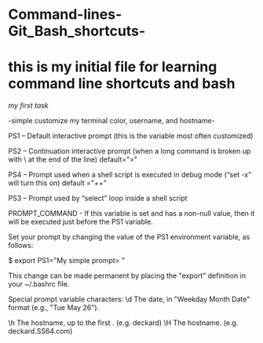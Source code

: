 # Command-lines-Git_Bash_shortcuts-
# this is my initial file for learning command line shortcuts and bash #

*my first task*

-simple customize my terminal color, username, and hostname-

PS1 – Default interactive prompt (this is the variable most often customized)

PS2 – Continuation interactive prompt (when a long command is broken up with \ at the end of the line) default=">"

PS4 – Prompt used when a shell script is executed in debug mode (“set -x” will turn this on) default ="++"
 
PS3 – Prompt used by “select” loop inside a shell script

PROMPT_COMMAND - If this variable is set and has a non-null value, then it will be executed just before the PS1 variable.

Set your prompt by changing the value of the PS1 environment variable, as follows:

$ export PS1="My simple prompt> "
>

This change can be made permanent by placing the "export" definition in your ~/.bashrc file.

Special prompt variable characters:
 \d   The date, in "Weekday Month Date" format (e.g., "Tue May 26"). 

 \h   The hostname, up to the first . (e.g. deckard) 
 \H   The hostname. (e.g. deckard.SS64.com)

 \j   The number of jobs currently managed by the shell. 

 \l   The basename of the shell's terminal device name. 

 \s   The name of the shell, the basename of $0 (the portion following 
      the final slash). 

 \t   The time, in 24-hour HH:MM:SS format. 
 \T   The time, in 12-hour HH:MM:SS format. 
 \@   The time, in 12-hour am/pm format. 

 \u   The username of the current user. 

 \v   The version of Bash (e.g., 2.00) 

 \V   The release of Bash, version + patchlevel (e.g., 2.00.0) 

 \w   The current working directory. 
 \W   The basename of $PWD. 

 \!   The history number of this command. 
 \#   The command number of this command. 

 \$   If you are not root, inserts a "$"; if you are root, you get a "#"  (root uid = 0) 

 \nnn   The character whose ASCII code is the octal value nnn. 

 \n   A newline. 
 \r   A carriage return. 
 \e   An escape character (typically a color code). 
 \a   A bell character.
 \\   A backslash. 

 \[   Begin a sequence of non-printing characters. (like color escape sequences). This
      allows bash to calculate word wrapping correctly.

 \]   End a sequence of non-printing characters.
 
 \e[0;30m = Dark Gray
 
\e[1;30m = Bold Dark Gray

\e[0;31m = Red

\e[1;31m = Bold Red

\e[0;32m = Green

\e[1;32m = Bold Green

\e[0;33m = Yellow

\e[1;33m = Bold Yellow

\e[0;34m = Blue

\e[1;34m = Bold Blue

\e[0;35m = Purple

\e[1;35m = Bold Purple

\e[0;36m = Turquoise

\e[1;36m = Bold Turquoise

\e[0;37m = Light Gray

\e[1;37m = Bold Light Gray


Background colors:

\e[40m = Dark Gray

\e[41m = Red

\e[42m = Green

\e[43m = Yellow

\e[44m = Blue

\e[45m = Purple

\e[46m = Turquoise

\e[47m = Light Gray


some credit goes to: 

url(https://ss64.com/bash/syntax-prompt.html)
